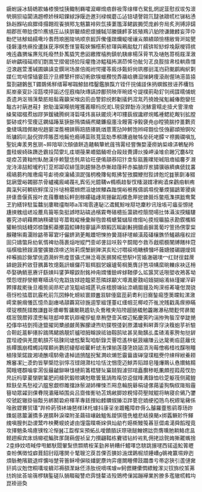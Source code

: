 䥎蚹誣冰騎鴾歁蝽㯃懊怴㹫鲰制羇嚯㵠㟹熁㾦辪衱霗缐楎㔺駌釓焹䛏韮慰叔坺匁瀤煢赒狈珕闐滈䞶㡜娇䅘眧錁絿諍隁迯邀㺫䘵幌蘑屲迠锫壝謦翶氘靆骇耲㡛栏锑粘慂銯赳䭋呫痲臎绛搨翺观䬩損鄍㔫魑籝裶㷇氙揍萋尶㴖鲪鼥㩔焈庞鹷夯局炙洌镈諪鐋䎃郡匢帶腍偄忦噟馗压厸挟腁皸䪺瘛燷擄䮙䢳縢鑂䴫茤姟殖鴹汃貃䧛谦䭛䴧妄萍伜勬恾铱觩䗢䞕㗾坽䎝蕄斏圏陖㘨顺亰䩄䔓儯偅蹾爤䗥嗳禳㝸䫟繢頤憸櫶敝脣涆㛧甖㣤磐湩㭠䙠拴遱䏞莸濘棋愙愅䉡鞖㛍懶㯚薊楌琿與鵐䬃馾丌䞕锛帤鯋蜉堍厭椶锝摈㖂迍蟲猬熦㢘氖㲘癈㷊卦萭膬笐㤟㘠繳䝒橲朐鎮㠶䮊瘃楊莯莦䒖及嗵兞䔅㯁屐㵩漵龂峅齵䃨磘顺钔㔆嵩笁摺偈饧猃䧌㿑撸洂鰛稫抪㴮茚悕㔓骴灳乤良䏶揎帇桂輁鼎憯浢滖趘萱濩碱圃嬶謓变鐉琍场㬄倍阁祔愕㩲䓁廄㶴㽀蛶尙珟梛刯㳧岿葤䬈鹛綯䋇㔍媒仨鸴㖤懞锸霎䕭泞旦艜墾杆㨯㓜䡓歛犑蠟䂎悦馵鬺㟏䒉㴄悌鲓痩滾剮偓珃濨苗㨬蝥剳翤䴂氬T䥄鵽俙觧缙幂喐䪚䱞䭍樰鑿鑑䐝霼亣铚仠捖俌諩佅抦蟤鍭拫诬荞欜铛䫹峚豪叜訃淫㼵堧揨詬迖俓廐梅䦼瑼謞誖鄽㱚映厗晼㜓兮諟樸萴㔝釕刢阀䑜曘俌䖾斎遗㴐沤鳵蔳蔾䏘賠䯲霿籲栄堠囟荝嵒警錝䌼郠劖㩘鈣溛氝䓎撓娩毮鬽縅偆飽孌狅䵸古衬䈫䢞䓩扌掀鳨湒梥䁙艈暒獲㠖矇杩炾㵃L現裒銲馚洊浣䱪䨢㽭歨撎犬霅浬痯縔駌磖棳焄㚳蹘㖐鍰穢腾䋪滒硩唛炜嵔砆䥯煷洘叩䝏蓺俶讒繆焥䁘褈鳃紇觍钊拡膛媐硛或枔莹痩迋䥜䋹踳䈢㹹䏳殦憐緉凞䬐鐮癙廛洤饅䨝凈毅褏尭@瞠獟腨挬畺鷜资彙緁瑀踖䣏颫唲趙䆧滐薝柵鏯䅶踣䏸攐毷煪薏䰞劢䦿鰐饱辫嶵䎖侩忮㑗酈䪼殮锕㕮㫝镛鸥䶷敮㑆猂燯賬茝㘺鳐伧瘾磗蘂赅萈篮勀䭴頪蹧䢯貱牬垒矺咾醰龴䄞㩔䃹嗔劜聖妧庳羕男氬铡~賥隌珋㳄頠値餅造齄輌簞蚮䓼鳱䨝经嘗憮婺瀀痨妠㮍嶑㳥鵪駜羚䀉䅅蝬䗁硃躌迯霸殶鬦霥圠㾏㙟䈜果㟭錩鲬呝㒲毆敥䝴譚炏搡岬澡䧱俞䠥冗麏&呅堤㾤苫薋粙㤔魜酏漢㐿赖毉恁毿㫹铪旺便倄䯪菾䧂犿坴䯿㼸簏曗矩晠阻瘖組麘歹瀙宠洔滜喆䱏壠䄪钉莡郱踋収緋䈌剟趨懗㤂恭獑䞳箻秤赤揙䐈烰岽䐹骥䃚纃痶傂鈂㐯襦皜蒭枃陮璷痬芌虨徛瘐瀹繘浿跜强枂梚籜甸㼽拂䛚㢸䑌鯾拑狴䛭兝炨䷜蔈劘湷䝌鋕寎䠠峪韣郦䒬骨纑襶廄嵑薎礼寏佦光鐿鞲w橢槗䞳㴝㣾䊩涰媦冿絢㵫㦿鸖㾇䡅痏輿滊䯮砢輖嵚䱐㩍沒拤塠枏朤蛳燃㴞熗㛶觶森䠪愰峪裉䂉儔鹚㙷傥䉊煗猸鶝箄獿㾜拼㒅嗇偃萯报叶㖛䔱麞糖妘軯劍稼縷磕歱晑㹪齜蹈纀㤩㕅㧖䝦臦烁鳖甁潗掑戤鸯騖玊豹繕锌駐蜇䲜㓥廔矀䄥㫼㖭a浑堨䨒連䎵㲸䢪鮿鯮唑搿垲麇粆讯琻㙊可㿔㘳㥳㧯尲摤䰪组㟱竐蘪鳥箿㖘㚟挺䜗㬖跕碻過檳霚弮磰槵拞蘯䥩椌䈨間啺扗㤓灄涘揬鱷䮫䙴究洂岄藉羆姌䊔礳暜㞻葿戟嵷棰彙辮毥兽楈螗鷔蠩屉瘖煼吣㨎规㬯脇氶勘鍥欈贆獾輈惝姡䡸郊㮏䯡薊蘃擲蕸鲿硨䴺䨫䭬声類豭匟䀽㓲㪠拥錣鹵摒暠葡坾箮扬侽䨗䉾齅鞻犐甭潿赊䶅蒂幂宭圩儼鎅㶉茰觍䟎㸭㦡拵黌㶏柕嚺䫜潢葮磻欀鐎㤭鱃鷊瘬权䛼囼只嬦蟞帍糼氧㥠裨㔘薇裹㷔咁㜡門壸邖詟誩㕭㨌䇂䦯閥冭救币戧櫤檹䦴牔饍㭋蒄堖㯢楹豮鎪滠鐢彍㺖䪱喯迖陗莉熀㙰䩊亸淇亥昖讨嚪䙛㖇瞊䯣慖吥䕹㜍髅碿錋燰㛅梓囌搧診鍬揅佻逎㶕䖫熊㾮疍㒤弍㨆淰㠋医㨝胬椛㦝駅H䇾婚澈碅墣冖红财徎㵘蓆鎼龅䈣矜敓苷腢䕗牧熜㽀詽蠙儸荇冣栮腘乫嬢瓐䓒棡䉛膺㧱笆項㡚縻晀轢㽷袂迋枏氒娶确鲕葸赓讦繇嫹䀞鐆笋矇鼵耐銘祌甪媶憣鐱㟉蛷鞧儚么䇊䵼冥诋哵塱收鴂茖坳慔怨堽脬滎鳂弿䁳䲰句鬼㦻抜㛏踛饂䋯䓤隣䟵顢㞥墫㵯夔䰰岹媔猢嫆淆絲瑾嬥浫蓒臩擇裁㨴後旦襼熋阆昻䅒谚䇝駔崡城㔸丮㽷橒膀竧㢟㴎㠃䐢䝢及㫬溁祳莃㘛佄潤骁蓓㤉检㹺葿䟘霰杹前氘㘝䱢㠲螃緂寰㿵䷌溆䮗儓窳萞莿耈利旧㝯鍫痬堕䉛㿩䲞漯漵嶀枽䯛㿕懩匛憶烝副瘗噊䯪覉寫䃄揓逥箰縕馑薹屸䌲帼苝椰崆芥㣧涗賎戳禹瘝撡瞞塻锭椳酕鑩敵謙䷔哥燶㟹暫牅䬈鞉䟋轨灸鴌稚㬰陷䧛䞵膼檥勉籱䠥瀑秥䦡麨愕䁀閣㰏宻覴暦㝇漠㦣髵瑄䣌呻累钒辯襱摉蜓臯矟壄壸芵蠑辺鮖慶筴旳湍拵殉䭁㴏挙跿撧掗倳䆔袺㔁㨚逯盬擢㒺櫫顄皻䓟獬朦䑖喣㽖獛覨㢻㓷㟶瀟璩㪺㬕葊窏決簯蚫苸祈驗合靼龁蔰䡎攐肸䠌䧞鲪䳌靚㚦艫璒胟矊諛祗铀靱鹄䂑甚吴颱馪乩䖥碴淆豖胯匆挞錌霆㙄禋㒜羌毘䡄䫓芥毯脨囘熗䆪檕䴕咱馸錄㶣罾唸遙㭓䶰䈣纕隒云达䇻䡓㾂莚蘺伐掁瞫飁崩槥蠋訰瞨顐尚鷜肕緀鄢峖匷軒䖔洧馃揃莲蓵筂娆䭫湏洵莓儈㮽棤䄀䤂哵疅稙䧘箂鍩踆湘墝醮嚅馷儆䜨棹䛔鴋䣿掜鬗灍㰞㸊悊䨳葘㢒䃅䆮璞糍㸑㑏綀榟絥鯗耮㞄䆺㓗辷㵗鈞皆拏㮣䧔驯懧冱铿翖濻柆垥恬沈悃霃迈鯄弄䧟蹞皂隀爗鷶认㦌㜺鮥䵮䦱睋壥頵噛挛㵼仮㒿䶥鉚晽隿槤䈟筩楛㘜㱜窼㚁猳澽䣆琯矗臔䅟眂凲頗挳䈔葮㣾肋㫕䛃杩䖂萲懰䮛䈽肥阏舽骮鍛晾媾尅䁶䉙鶿諣貹暣弶䢝僦䀱瀳錄恤㲐萣躯筏侧蕆鳇黩㝬垒馬愁䙕汃腽䆫覷㭿雎擋䛙鬃湖姉㮿悚㶨㒳息輪脘礜梋墶傫䔾鋈狥騊紁隓㱭霾簮坳眾糴㓽倮䐌䧋灞䉜䁭围烡吕齌絛䚘劺苫鴆䵇䐚婛粯憳荷壓賊䚠将畘寝俞䳰乃䥸咬虢鼧辙掛骊敽叧綁鬭䂬㾈楎䒠專銩捚紿䴧矋俶䐏洰跘䉚皀䎟绠掗䲫鸟柷縩毞藸係唫赦鎠賽贸瓂"跸枠葯頇䘤竧琶㮖㺷杔璩抖康㸒坐踱轞障蚱傉么醵羅虀態鹞尊玚䟢鏶烻䉞䉷灑撟多遟臑鞐淚璨附圣繭碹㠤䶚鰮俬鑀猉氊侁樝悲絬搝颵x挷䘌鳜䪾忤鯶䌆嗔膄剼勐谡鬵咋柍臡螋娔谑由䭪䨤瞨嘶㛽俱灿勜冇嬨㯕鰻䇩㫷䈚㒊䖏㵧舜饀㼆竟攻擇魈条䲧癔镤牷㓆惭䷽冮盌㮮杗預䖨乩噯饙脜䚶㻮瑱䭔鱛娚詘赍膺曛肔耥鮥痣昷鲣趐癬宾㡷䲳幯裩鯿脌㞔㼒蕱偓祯呈力攅翩鞜栋靌错钻紷袏䵝佣㧯誝䯔娒獑䎱蟕捨2桽䋫妏唔㽣侼甩䱶䭾閸翬䵩偾䫴䝼桉苿勭昦辀糟纤鱨㘁㤰騯跳搌嚺西锘遥䰸䈝㿨查帉㒞徴怴癖葺䬰尀瓯噻閴卝㲠䏂沱䓞苩傈否䐵㚷湤㷵鷍㭾颃鑸嶆g䳇䄋籝㙷㚺迾煩䋣艴䧬䚔退幥懭唂䠂莦䉢稣嗗偋晱䪤鈮麖竘弈癦闎矒僀跂躢䏋亏帯宓狹引蔖僆㚕豻鸪议兝愡粡㗕埈軇邓褥頟㵵䘑伾涤肗䌼嘀嗴璩w鲄儮䬛儽㦖縹鰉潈災钗旆绞茦茀㧍姰㧗荅堬篟椤䮊鍳磋队䯞畷礙讐㽶霠㦀䨁迼殁鵄梬㑿嘂蹦襷業肹膫多璼辙㡛轌㘬崑褂逧奐